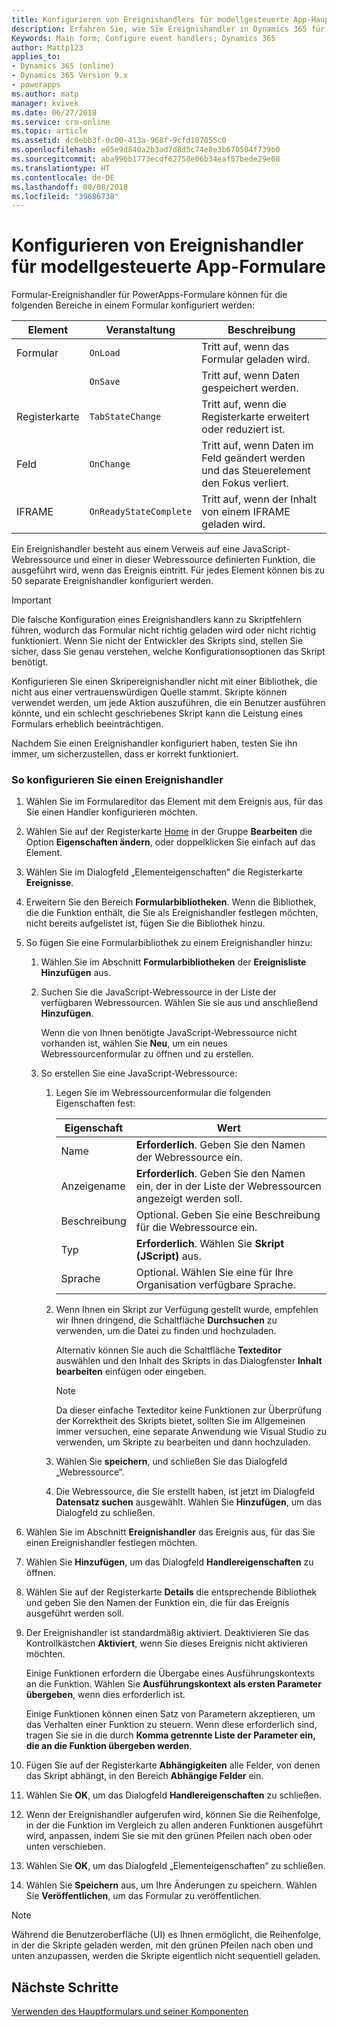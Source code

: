 ```yaml
---
title: Konfigurieren von Ereignishandlers für modellgesteuerte App-Hauptformularen mit PowerApps | Microsoft-Dokumentation
description: Erfahren Sie, wie Sie Ereignishandler in Dynamics 365 für Customer Engagement konfigurieren.
Keywords: Main form; Configure event handlers; Dynamics 365
author: Mattp123
applies_to:
- Dynamics 365 (online)
- Dynamics 365 Version 9.x
- powerapps
ms.author: matp
manager: kvivek
ms.date: 06/27/2018
ms.service: crm-online
ms.topic: article
ms.assetid: dc0ebb3f-0c00-413a-968f-9cfd107055c0
ms.openlocfilehash: e05e9d840a2b3ad7d8d5c74e8e3b670504f739b0
ms.sourcegitcommit: aba996b1773ecdf62758e06b34eaf57bede29e08
ms.translationtype: HT
ms.contentlocale: de-DE
ms.lasthandoff: 08/08/2018
ms.locfileid: "39686738"
---
```

# <a name="configure-model-driven-app-form-event-handlers"></a>Konfigurieren von Ereignishandler für modellgesteuerte App-Formulare

 Formular-Ereignishandler für PowerApps-Formulare können für die folgenden Bereiche in einem Formular konfiguriert werden:  
  
|Element|Veranstaltung|Beschreibung|  
|-------------|-----------|-----------------|  
|Formular|`OnLoad`|Tritt auf, wenn das Formular geladen wird.|  
||`OnSave`|Tritt auf, wenn Daten gespeichert werden.|  
|Registerkarte|`TabStateChange`|Tritt auf, wenn die Registerkarte erweitert oder reduziert ist.|  
|Feld|`OnChange`|Tritt auf, wenn Daten im Feld geändert werden und das Steuerelement den Fokus verliert.|  
|IFRAME|`OnReadyStateComplete`|Tritt auf, wenn der Inhalt von einem IFRAME geladen wird.|  
  
 Ein Ereignishandler besteht aus einem Verweis auf eine JavaScript-Webressource und einer in dieser Webressource definierten Funktion, die ausgeführt wird, wenn das Ereignis eintritt. Für jedes Element können bis zu 50 separate Ereignishandler konfiguriert werden.  
  
> [!IMPORTANT]
>  Die falsche Konfiguration eines Ereignishandlers kann zu Skriptfehlern führen, wodurch das Formular nicht richtig geladen wird oder nicht richtig funktioniert. Wenn Sie nicht der Entwickler des Skripts sind, stellen Sie sicher, dass Sie genau verstehen, welche Konfigurationsoptionen das Skript benötigt.  
>   
>  Konfigurieren Sie einen Skripereignishandler nicht mit einer Bibliothek, die nicht aus einer vertrauenswürdigen Quelle stammt. Skripte können verwendet werden, um jede Aktion auszuführen, die ein Benutzer ausführen könnte, und ein schlecht geschriebenes Skript kann die Leistung eines Formulars erheblich beeinträchtigen.  
>   
>  Nachdem Sie einen Ereignishandler konfiguriert haben, testen Sie ihn immer, um sicherzustellen, dass er korrekt funktioniert.  
  
### <a name="to-configure-an-event-handler"></a>So konfigurieren Sie einen Ereignishandler 
  
1.  Wählen Sie im Formulareditor das Element mit dem Ereignis aus, für das Sie einen Handler konfigurieren möchten.  
  
2.  Wählen Sie auf der Registerkarte [Home](form-editor-user-interface-legacy.md#home-tab) in der Gruppe **Bearbeiten** die Option **Eigenschaften ändern**, oder doppelklicken Sie einfach auf das Element.  
  
3.  Wählen Sie im Dialogfeld „Elementeigenschaften“ die Registerkarte **Ereignisse**.  
  
4.  Erweitern Sie den Bereich **Formularbibliotheken**. Wenn die Bibliothek, die die Funktion enthält, die Sie als Ereignishandler festlegen möchten, nicht bereits aufgelistet ist, fügen Sie die Bibliothek hinzu.  
  
5.  So fügen Sie eine Formularbibliothek zu einem Ereignishandler hinzu:  
    1.  Wählen Sie im Abschnitt **Formularbibliotheken** der **Ereignisliste** **Hinzufügen** aus.  
  
    2.  Suchen Sie die JavaScript-Webressource in der Liste der verfügbaren Webressourcen. Wählen Sie sie aus und anschließend **Hinzufügen**.  
  
         Wenn die von Ihnen benötigte JavaScript-Webressource nicht vorhanden ist, wählen Sie **Neu**, um ein neues Webressourcenformular zu öffnen und zu erstellen.  
  
    3.  So erstellen Sie eine JavaScript-Webressource:  
        1.  Legen Sie im Webressourcenformular die folgenden Eigenschaften fest:  
  
            |Eigenschaft|Wert|  
            |--------------|-----------|  
            |Name|**Erforderlich**. Geben Sie den Namen der Webressource ein.|  
            |Anzeigename|**Erforderlich**. Geben Sie den Namen ein, der in der Liste der Webressourcen angezeigt werden soll.|  
            |Beschreibung|Optional. Geben Sie eine Beschreibung für die Webressource ein.|  
            |Typ|**Erforderlich**. Wählen Sie **Skript (JScript)** aus.|  
            |Sprache|Optional. Wählen Sie eine für Ihre Organisation verfügbare Sprache.|  
  
        2.  Wenn Ihnen ein Skript zur Verfügung gestellt wurde, empfehlen wir Ihnen dringend, die Schaltfläche **Durchsuchen** zu verwenden, um die Datei zu finden und hochzuladen.  
  
             Alternativ können Sie auch die Schaltfläche **Texteditor** auswählen und den Inhalt des Skripts in das Dialogfenster **Inhalt bearbeiten** einfügen oder eingeben.  
  
            > [!NOTE]
            >  Da dieser einfache Texteditor keine Funktionen zur Überprüfung der Korrektheit des Skripts bietet, sollten Sie im Allgemeinen immer versuchen, eine separate Anwendung wie Visual Studio zu verwenden, um Skripte zu bearbeiten und dann hochzuladen.  
  
        3.  Wählen Sie **speichern**, und schließen Sie das Dialogfeld „Webressource“.  
  
        4.  Die Webressource, die Sie erstellt haben, ist jetzt im Dialogfeld **Datensatz suchen** ausgewählt. Wählen Sie **Hinzufügen**, um das Dialogfeld zu schließen.  
6.  Wählen Sie im Abschnitt **Ereignishandler** das Ereignis aus, für das Sie einen Ereignishandler festlegen möchten.  
  
7.  Wählen Sie **Hinzufügen**, um das Dialogfeld **Handlereigenschaften** zu öffnen.  
  
8. Wählen Sie auf der Registerkarte **Details** die entsprechende Bibliothek und geben Sie den Namen der Funktion ein, die für das Ereignis ausgeführt werden soll.  
  
9. Der Ereignishandler ist standardmäßig aktiviert. Deaktivieren Sie das Kontrollkästchen **Aktiviert**, wenn Sie dieses Ereignis nicht aktivieren möchten.  
  
     Einige Funktionen erfordern die Übergabe eines Ausführungskontexts an die Funktion. Wählen Sie **Ausführungskontext als ersten Parameter übergeben**, wenn dies erforderlich ist.  
  
     Einige Funktionen können einen Satz von Parametern akzeptieren, um das Verhalten einer Funktion zu steuern. Wenn diese erforderlich sind, tragen Sie sie in die durch **Komma getrennte Liste der Parameter ein, die an die Funktion übergeben werden**.  
  
10. Fügen Sie auf der Registerkarte **Abhängigkeiten** alle Felder, von denen das Skript abhängt, in den Bereich **Abhängige Felder** ein.  
  
11. Wählen Sie **OK**, um das Dialogfeld **Handlereigenschaften** zu schließen.  
  
12. Wenn der Ereignishandler aufgerufen wird, können Sie die Reihenfolge, in der die Funktion im Vergleich zu allen anderen Funktionen ausgeführt wird, anpassen, indem Sie sie mit den grünen Pfeilen nach oben oder unten verschieben.  
  
13. Wählen Sie **OK**, um das Dialogfeld „Elementeigenschaften“ zu schließen.  
  
14. Wählen Sie **Speichern** aus, um Ihre Änderungen zu speichern. Wählen Sie **Veröffentlichen**, um das Formular zu veröffentlichen.  
  
> [!NOTE]
>  Während die Benutzeroberfläche (UI) es Ihnen ermöglicht, die Reihenfolge, in der die Skripte geladen werden, mit den grünen Pfeilen nach oben und unten anzupassen, werden die Skripte eigentlich nicht sequentiell geladen.   

## <a name="next-steps"></a>Nächste Schritte

[Verwenden des Hauptformulars und seiner Komponenten](use-main-form-and-components.md)
